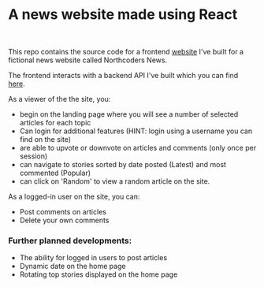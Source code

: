 # A news website made using React

<br>

This repo contains the source code for a frontend [website](https://nc-news-peach-24.netlify.app/) I've built for a fictional news website called Northcoders News.

The frontend interacts with a backend API I've built which you can find [here](https://github.com/Peach-24/nc-news-backend).

As a viewer of the the site, you:

- begin on the landing page where you will see a number of selected articles for each topic
- Can login for additional features (HINT: login using a username you can find on the site)
- are able to upvote or downvote on articles and comments (only once per session)
- can navigate to stories sorted by date posted (Latest) and most commented (Popular)
- can click on 'Random' to view a random article on the site.

As a logged-in user on the site, you can:

- Post comments on articles
- Delete your own comments

### Further planned developments:

- The ability for logged in users to post articles
- Dynamic date on the home page
- Rotating top stories displayed on the home page
